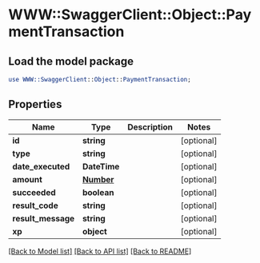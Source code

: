 # WWW::SwaggerClient::Object::PaymentTransaction

## Load the model package
```perl
use WWW::SwaggerClient::Object::PaymentTransaction;
```

## Properties
Name | Type | Description | Notes
------------ | ------------- | ------------- | -------------
**id** | **string** |  | [optional] 
**type** | **string** |  | [optional] 
**date_executed** | **DateTime** |  | [optional] 
**amount** | [**Number**](Number.md) |  | [optional] 
**succeeded** | **boolean** |  | [optional] 
**result_code** | **string** |  | [optional] 
**result_message** | **string** |  | [optional] 
**xp** | **object** |  | [optional] 

[[Back to Model list]](../README.md#documentation-for-models) [[Back to API list]](../README.md#documentation-for-api-endpoints) [[Back to README]](../README.md)


